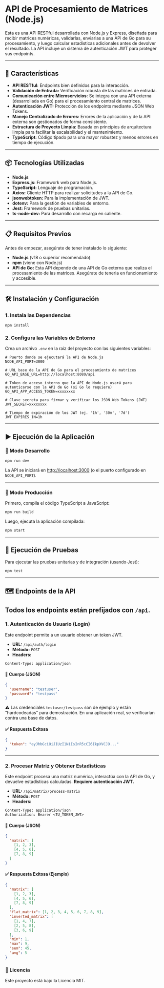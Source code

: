 # API de Procesamiento de Matrices (Node.js)

Esta es una API RESTful desarrollada con Node.js y Express, diseñada para recibir matrices numéricas, validarlas, enviarlas a una API de Go para su procesamiento, y luego calcular estadísticas adicionales antes de devolver el resultado. La API incluye un sistema de autenticación JWT para proteger sus endpoints.

---

## 🚀 Características

- **API RESTful:** Endpoints bien definidos para la interacción.
- **Validación de Entrada:** Verificación robusta de las matrices de entrada.
- **Comunicación entre Microservicios:** Se integra con una API externa (desarrollada en Go) para el procesamiento central de matrices.
- **Autenticación JWT:** Protección de los endpoints mediante JSON Web Tokens.
- **Manejo Centralizado de Errores:** Errores de la aplicación y de la API externa son gestionados de forma consistente.
- **Estructura de Proyecto Limpia:** Basada en principios de arquitectura limpia para facilitar la escalabilidad y el mantenimiento.
- **TypeScript:** Código tipado para una mayor robustez y menos errores en tiempo de ejecución.

---

## 📦 Tecnologías Utilizadas

- **Node.js**
- **Express.js:** Framework web para Node.js.
- **TypeScript:** Lenguaje de programación.
- **Axios:** Cliente HTTP para realizar solicitudes a la API de Go.
- **jsonwebtoken:** Para la implementación de JWT.
- **dotenv:** Para la gestión de variables de entorno.
- **Jest:** Framework de pruebas unitarias.
- **ts-node-dev:** Para desarrollo con recarga en caliente.

---

## 📋 Requisitos Previos

Antes de empezar, asegúrate de tener instalado lo siguiente:

- **Node.js** (v18 o superior recomendado)
- **npm** (viene con Node.js)
- **API de Go:** Esta API depende de una API de Go externa que realiza el procesamiento de las matrices. Asegúrate de tenerla en funcionamiento y accesible.

---

## 🛠️ Instalación y Configuración

### 1. Instala las Dependencias

```bash
npm install
```

### 2. Configura las Variables de Entorno

Crea un archivo `.env` en la raíz del proyecto con las siguientes variables:

```dotenv
# Puerto donde se ejecutará la API de Node.js
NODE_API_PORT=3000

# URL base de la API de Go para el procesamiento de matrices
GO_API_BASE_URL=http://localhost:8080/api

# Token de acceso interno que la API de Node.js usará para autenticarse con la API de Go (si Go lo requiere)
GO_API_APP_ACCESS_TOKEN=xxxxxxxx

# Clave secreta para firmar y verificar los JSON Web Tokens (JWT)
JWT_SECRET=xxxxxxxx

# Tiempo de expiración de los JWT (ej. '1h', '30m', '7d')
JWT_EXPIRES_IN=1h
```

---

## ▶️ Ejecución de la Aplicación

### 🔄 Modo Desarrollo

```bash
npm run dev
```

La API se iniciará en [http://localhost:3000](http://localhost:3000) (o el puerto configurado en `NODE_API_PORT`).

---

### 🚀 Modo Producción

Primero, compila el código TypeScript a JavaScript:

```bash
npm run build
```

Luego, ejecuta la aplicación compilada:

```bash
npm start
```

---

## 🧪 Ejecución de Pruebas

Para ejecutar las pruebas unitarias y de integración (usando Jest):

```bash
npm test
```
---

## 🗺️ Endpoints de la API
Todos los endpoints están prefijados con `/api`.
---

### 1. Autenticación de Usuario (Login)
Este endpoint permite a un usuario obtener un token JWT.

- **URL:** `/api/auth/login`  
- **Método:** `POST`  
- **Headers:**

```http
Content-Type: application/json
```

#### 📝 Cuerpo (JSON)
```json
{
  "username": "testuser",
  "password": "testpass"
}
```

⚠️ Las credenciales `testuser/testpass` son de ejemplo y están "hardcodeadas" para demostración. En una aplicación real, se verificarían contra una base de datos.

#### ✅ Respuesta Exitosa

```json
{
  "token": "eyJhbGciOiJIUzI1NiIsInR5cCI6IkpXVCJ9..."
}
```

---

### 2. Procesar Matriz y Obtener Estadísticas

Este endpoint procesa una matriz numérica, interactúa con la API de Go, y devuelve estadísticas calculadas. **Requiere autenticación JWT.**

- **URL:** `/api/matrix/process-matrix`  
- **Método:** `POST`  
- **Headers:**

```http
Content-Type: application/json
Authorization: Bearer <TU_TOKEN_JWT>
```

#### 📝 Cuerpo (JSON)

```json
{
  "matrix": [
    [1, 2, 3],
    [4, 5, 6],
    [7, 8, 9]
  ]
}
```

#### ✅ Respuesta Exitosa (Ejemplo)

```json
{
  "matrix": [
    [1, 2, 3],
    [4, 5, 6],
    [7, 8, 9]
  ],
  "flat_matrix": [1, 2, 3, 4, 5, 6, 7, 8, 9],
  "inverted_matrix": [
    [1, 4, 7],
    [2, 5, 8],
    [3, 6, 9]
  ],
  "min": 1,
  "max": 9,
  "sum": 45,
  "avg": 5
}
```
### 📄 Licencia

Este proyecto está bajo la Licencia MIT.

